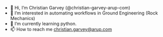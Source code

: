 - 👋 Hi, I’m Christian Garvey (@christian-garvey-arup-com)
- 👀 I’m interested in automating workflows in Ground Engineering (Rock Mechanics)
- 🌱 I’m currently learning python.
- 📫 How to reach me christian.garvey@arup.com

<!---
christian-garvey-arup-com/christian-garvey-arup-com is a ✨ special ✨ repository because its `README.md` (this file) appears on your GitHub profile.
You can click the Preview link to take a look at your changes.
--->
